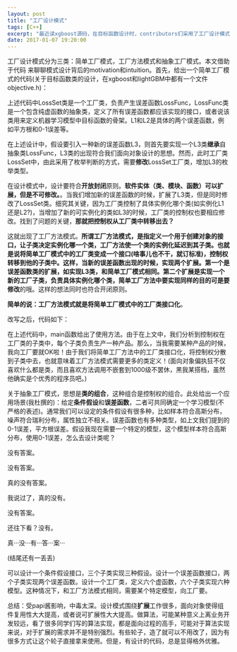 ```yaml
---
layout: post
title: "工厂设计模式"
tags: [C++]
excerpt: "最近读xgboost源码，在目标函数设计时，contributors们采用了工厂设计模式，这个技能点有没有Get到?"
date: 2017-01-07 19:20:00
---
```


工厂设计模式分为三类：简单工厂模式，工厂方法模式和抽象工厂模式。本文借助于代码
来聊聊模式设计背后的motivation和intuition。首先，给出一个简单工厂模式的代码(关于目标函数类的设计，在xgboost和lightGBM中都有一个文件objective.h)：

<script src="https://gist.github.com/zhpmatrix/2ae856353001969b6692e071d8181263.js"></script>

上述代码中LossSet类是一个工厂类，负责产生误差函数LossFunc，LossFunc类是一个包含纯虚函数的抽象类，定义了所有误差函数都应该实现的接口，或者说该类用来定义机器学习模型中目标函数的骨架。L1和L2是具体的两个误差函数，例如平方根和0-1误差等。

在上述设计中，假设要引入一种新的误差函数L3，则首先要实现一个L3类**继承**自抽象类LossFunc，L3类的出现符合我们面向对象设计的思想。然而，此时工厂类LossSet中，由此采用了枚举判断的方式，需要**修改**LossSet工厂类，增加L3的枚举类型。

在设计模式中，设计要符合**开放封闭**原则。**软件实体（类、模块、函数）可以扩展，但是不可修改。**。当我们增加新的误差函数的时候，扩展了L3类，但是同时修改了LossSet类。细究其关键，因为工厂类控制了具体实例化哪个类(如实例化L1还是L2?)，当增加了新的可实例化的类如L3的时候，工厂类的控制权也要相应修改。找到了问题的关键，**那就把控制权从工厂类中转移出去？**

这就出现了工厂方法模式。**所谓工厂方法模式，是指定义一个用于创建对象的接口，让子类决定实例化哪一个类，工厂方法使一个类的实例化延迟到其子类。**也就是说将简单工厂模式中的工厂类变成一个接口(啥事儿也不干，就订标准)，控制权转移到他的子类中。这样，当新的误差函数出现的时候，实现两个扩展。第一个是误差函数类的扩展，如实现L3类，和简单工厂模式相同。第二个扩展是实现一个新的工厂子类，负责具体实例化哪个类，简单工厂方法中要实现同样的目的可是要**修改**的哦。这样的想法同时也符合开闭原则。

**简单的说：工厂方法模式就是将简单工厂模式中的工厂类接口化**。

改写之后，代码如下：

<script src="https://gist.github.com/zhpmatrix/9152836212e04178ffc43b815f150bec.js"></script>

在上述代码中，main函数给出了使用方法。由于在上文中，我们分析到控制权在工厂类的子类中，每个子类负责生产一种产品。那么，当我需要某种产品的时候，我向工厂要就OK啦！由于我们将简单工厂方法中的工厂类接口化，将控制权分散到子类中去，也就意味着工厂方法模式需要更多的类定义！(面向对象偏执狂不仅喜欢什么都是类，而且喜欢方法调用不嵌套到1000级不罢休，黑我某搭档，虽然他确实是个优秀的程序员吧。)

关于抽象工厂模式，思想是**类的组合**，这种组合是控制权的组合。此处给出一个应用场景(我杜撰的)：给定**条件假设**和**误差函数**，二者可共同确定一个学习模型(不严格的表述)。通常我们可以设定的条件假设有很多种，比如样本符合高斯分布，噪声符合瑞利分布，属性独立不相关。误差函数也有多种类型，如上文我们提到的0-1误差，平方根误差。假设我现在需要一个特定的模型，这个模型样本符合高斯分布，使用0-1误差，怎么去设计类呢？

没有答案。

没有答案。

真的没有答案。

我说过了，真的没有。

没有答案。

还往下看？没有。

真···没···有···答···案···

(结尾还有一丢丢)

可以设计一个条件假设接口，三个子类实现三种假设。设计一个误差函数接口，两个子类实现两个误差函数。设计一个工厂类，定义六个虚函数，六个子类实现六种模型。这种情况下，和工厂方法模式相同，需要某个特定模型，向工厂要。

总结：受papi酱影响，中毒太深。设计模式围绕**扩展**工作很多，面向对象使得组件复用性大大提高，或者说可扩展性大大提高。做算法，可能某种意义上离业务开发较远，看了很多同学们写的算法实现，都是面向过程的高手，可能对于算法实现来说，对于扩展的需求并不是特别强烈。有些轮子，造了就可以不用改了，因为有很多方式让这个轮子直接拿来使用。但是，有设计的代码，总是显得格外优雅。
















